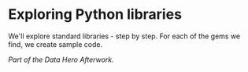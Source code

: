 # Exploring Python libraries

We'll explore standard libraries - step by step. For each of the gems we find, we create sample code.

*Part of the Data Hero Afterwork.*
